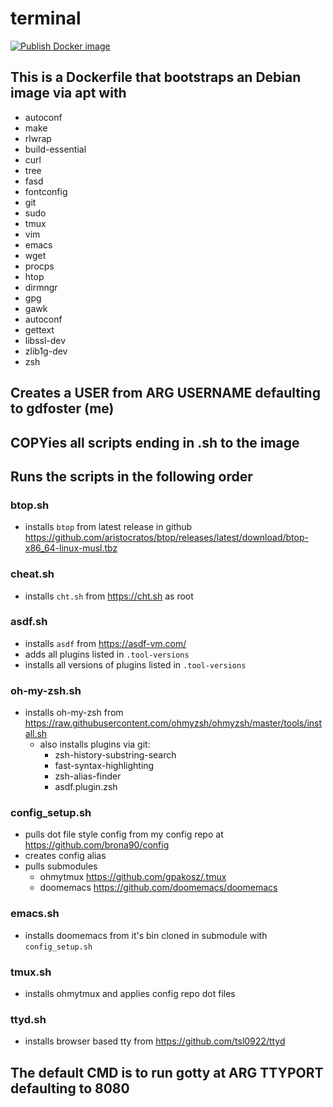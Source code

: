 # terminal

[![Publish Docker image](https://github.com/brona90/terminal/actions/workflows/docker-image.yml/badge.svg)](https://github.com/brona90/terminal/actions/workflows/docker-image.yml)

## This is a Dockerfile that bootstraps an Debian image via apt with

- autoconf
- make
- rlwrap
- build-essential
- curl
- tree
- fasd
- fontconfig
- git
- sudo
- tmux
- vim
- emacs
- wget
- procps
- htop
- dirmngr
- gpg
- gawk
- autoconf
- gettext
- libssl-dev
- zlib1g-dev
- zsh

## Creates a USER from ARG USERNAME defaulting to gdfoster (me)

## COPYies all scripts ending in .sh to the image

## Runs the scripts in the following order

### btop.sh

- installs `btop` from latest release in github <https://github.com/aristocratos/btop/releases/latest/download/btop-x86_64-linux-musl.tbz>
  
### cheat.sh

- installs `cht.sh` from <https://cht.sh> as root

### asdf.sh

- installs `asdf` from <https://asdf-vm.com/>
- adds all plugins listed in `.tool-versions`
- installs all versions of plugins listed in `.tool-versions`

### oh-my-zsh.sh

- installs oh-my-zsh from <https://raw.githubusercontent.com/ohmyzsh/ohmyzsh/master/tools/install.sh>
  - also installs plugins via git:
    - zsh-history-substring-search
    - fast-syntax-highlighting
    - zsh-alias-finder
    - asdf.plugin.zsh

### config_setup.sh

- pulls dot file style config from my config repo at <https://github.com/brona90/config>
- creates config alias
- pulls submodules
  - ohmytmux <https://github.com/gpakosz/.tmux>
  - doomemacs <https://github.com/doomemacs/doomemacs>

### emacs.sh

- installs doomemacs from it's bin cloned in submodule with `config_setup.sh`

### tmux.sh

- installs ohmytmux and applies config repo dot files

### ttyd.sh

- installs browser based tty from <https://github.com/tsl0922/ttyd>

## The default CMD is to run gotty at ARG TTYPORT defaulting to 8080
